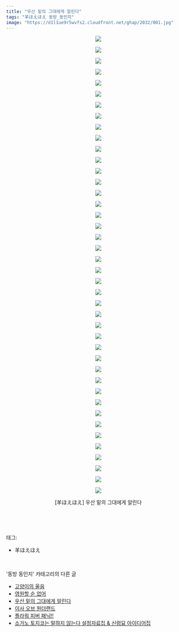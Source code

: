 ```yaml
---
title: "우산 밑의 그대에게 알린다"
tags: "羊ほえほえ 동방_동인지"
image: "https://d1l1ue9r5wvfs2.cloudfront.net/ghap/2032/001.jpg"
---
```

<div class="article">
<p style="text-align: center; clear: none; float: none;"><img src="{{ site.imgserver9 }}/ghap/2032/001.jpg"/></p>
<p style="text-align: center; clear: none; float: none;"><img src="{{ site.imgserver9 }}/ghap/2032/002.jpg"/></p>
<p style="text-align: center; clear: none; float: none;"><img src="{{ site.imgserver9 }}/ghap/2032/003.jpg"/></p>
<p style="text-align: center; clear: none; float: none;"><img src="{{ site.imgserver9 }}/ghap/2032/004.jpg"/></p>
<p style="text-align: center; clear: none; float: none;"><img src="{{ site.imgserver9 }}/ghap/2032/005.jpg"/></p>
<p style="text-align: center; clear: none; float: none;"><img src="{{ site.imgserver9 }}/ghap/2032/006.jpg"/></p>
<p style="text-align: center; clear: none; float: none;"><img src="{{ site.imgserver9 }}/ghap/2032/007.jpg"/></p>
<p style="text-align: center; clear: none; float: none;"><img src="{{ site.imgserver9 }}/ghap/2032/008.jpg"/></p>
<p style="text-align: center; clear: none; float: none;"><img src="{{ site.imgserver9 }}/ghap/2032/009.jpg"/></p>
<p style="text-align: center; clear: none; float: none;"><img src="{{ site.imgserver9 }}/ghap/2032/010.jpg"/></p>
<p style="text-align: center; clear: none; float: none;"><img src="{{ site.imgserver9 }}/ghap/2032/011.jpg"/></p>
<p style="text-align: center; clear: none; float: none;"><img src="{{ site.imgserver9 }}/ghap/2032/012.jpg"/></p>
<p style="text-align: center; clear: none; float: none;"><img src="{{ site.imgserver9 }}/ghap/2032/013.jpg"/></p>
<p style="text-align: center; clear: none; float: none;"><img src="{{ site.imgserver9 }}/ghap/2032/014.jpg"/></p>
<p style="text-align: center; clear: none; float: none;"><img src="{{ site.imgserver9 }}/ghap/2032/015.jpg"/></p>
<p style="text-align: center; clear: none; float: none;"><img src="{{ site.imgserver9 }}/ghap/2032/016.jpg"/></p>
<p style="text-align: center; clear: none; float: none;"><img src="{{ site.imgserver9 }}/ghap/2032/017.jpg"/></p>
<p style="text-align: center; clear: none; float: none;"><img src="{{ site.imgserver9 }}/ghap/2032/018.jpg"/></p>
<p style="text-align: center; clear: none; float: none;"><img src="{{ site.imgserver9 }}/ghap/2032/019.jpg"/></p>
<p style="text-align: center; clear: none; float: none;"><img src="{{ site.imgserver9 }}/ghap/2032/020.jpg"/></p>
<p style="text-align: center; clear: none; float: none;"><img src="{{ site.imgserver9 }}/ghap/2032/021.jpg"/></p>
<p style="text-align: center; clear: none; float: none;"><img src="{{ site.imgserver9 }}/ghap/2032/022.jpg"/></p>
<p style="text-align: center; clear: none; float: none;"><img src="{{ site.imgserver9 }}/ghap/2032/023.jpg"/></p>
<p style="text-align: center; clear: none; float: none;"><img src="{{ site.imgserver9 }}/ghap/2032/024.jpg"/></p>
<p style="text-align: center; clear: none; float: none;"><img src="{{ site.imgserver9 }}/ghap/2032/025.jpg"/></p>
<p style="text-align: center; clear: none; float: none;"><img src="{{ site.imgserver9 }}/ghap/2032/026.jpg"/></p>
<p style="text-align: center; clear: none; float: none;"><img src="{{ site.imgserver9 }}/ghap/2032/027.jpg"/></p>
<p style="text-align: center; clear: none; float: none;"><img src="{{ site.imgserver9 }}/ghap/2032/028.jpg"/></p>
<p style="text-align: center; clear: none; float: none;"><img src="{{ site.imgserver9 }}/ghap/2032/029.jpg"/></p>
<p style="text-align: center; clear: none; float: none;"><img src="{{ site.imgserver9 }}/ghap/2032/030.jpg"/></p>
<p style="text-align: center; clear: none; float: none;"><img src="{{ site.imgserver9 }}/ghap/2032/031.jpg"/></p>
<p style="text-align: center; clear: none; float: none;"><img src="{{ site.imgserver9 }}/ghap/2032/032.jpg"/></p>
<p style="text-align: center; clear: none; float: none;"><img src="{{ site.imgserver9 }}/ghap/2032/033.jpg"/></p>
<p style="text-align: center; clear: none; float: none;"><img src="{{ site.imgserver9 }}/ghap/2032/034.jpg"/></p>
<p style="text-align: center; clear: none; float: none;"><img src="{{ site.imgserver9 }}/ghap/2032/035.jpg"/></p>
<p style="text-align: center; clear: none; float: none;"><img src="{{ site.imgserver9 }}/ghap/2032/036.jpg"/></p>
<p style="text-align: center; clear: none; float: none;"><img src="{{ site.imgserver9 }}/ghap/2032/037.jpg"/></p>
<p style="text-align: center; clear: none; float: none;"><img src="{{ site.imgserver9 }}/ghap/2032/038.jpg"/></p>
<p style="text-align: center; clear: none; float: none;"><img src="{{ site.imgserver9 }}/ghap/2032/039.jpg"/></p>
<p style="text-align: center; clear: none; float: none;"><img src="{{ site.imgserver9 }}/ghap/2032/040.jpg"/></p>
<p style="text-align: center; clear: none; float: none;"><img src="{{ site.imgserver9 }}/ghap/2032/041.jpg"/></p>
<p style="text-align: center; clear: none; float: none;"><img src="{{ site.imgserver9 }}/ghap/2032/042.jpg"/></p>
<p style="text-align: center; clear: none; float: none;">[羊ほえほえ] 우산 밑의 그대에게 알린다</p>
<p><br/></p>
</div><br/>
<div class="tagTrail">
<p>태그: </p>
<ul>
<li>羊ほえほえ</li>
</ul>
</div><br/>
<div class="another">
<p>'동방 동인지' 카테고리의 다른 글</p>
<ul>
<li><a href="/ghap_2034">고양이의 울음</a></li>
<li><a href="/ghap_2033">영원할 순 없어</a></li>
<li><a href="/ghap_2032">우산 밑의 그대에게 알린다</a></li>
<li><a href="/ghap_2031">이사 오브 원더랜드</a></li>
<li><a href="/ghap_2030">플라워 피버 패닉!!</a></li>
<li><a href="/ghap_2028">소가노 토지코는 말하지 않는다 설정자료집 &amp; 신령묘 아이디어집</a></li>
</ul>
</div><br/>
<div class="cb_module cb_fluid">
<div class="cb_wrt cb_profile">
</div><!-- commentList close -->
</div><br/>
